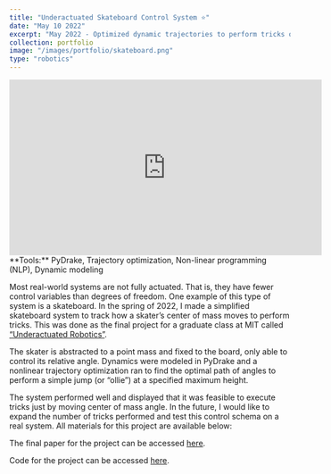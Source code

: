 ```yaml
---
title: "Underactuated Skateboard Control System ⭐"
date: "May 10 2022"
excerpt: "May 2022 - Optimized dynamic trajectories to perform tricks on a simplified 2D skateboarding model. By controlling just the center of mass position of the rider, we can manipulate the board's movement."
collection: portfolio
image: "/images/portfolio/skateboard.png"
type: "robotics"
---
```


<iframe width="560" height="315" src="https://www.youtube.com/embed/TLPu6HTDCCs" title="YouTube video player" frameborder="0" allow="accelerometer; autoplay; clipboard-write; encrypted-media; gyroscope; picture-in-picture; web-share" allowfullscreen></iframe>

<br>
**Tools:** PyDrake, Trajectory optimization, Non-linear programming (NLP), Dynamic modeling

Most real-world systems are not fully actuated. That is, they have fewer control variables than degrees of freedom. One example of this type of system is a skateboard. In the spring of 2022, I made a simplified skateboard system to track how a skater’s center of mass moves to perform tricks. This was done as the final project for a graduate class at MIT called [“Underactuated Robotics”](https://underactuated.mit.edu/).

The skater is abstracted to a point mass and fixed to the board, only able to control its relative angle. Dynamics were modeled in PyDrake and a nonlinear trajectory optimization ran to find the optimal path of angles to perform a simple jump (or “ollie”) at a specified maximum height.

The system performed well and displayed that it was feasible to execute tricks just by moving center of mass angle. In the future, I would like to expand the number of tricks performed and test this control schema on a real system. All materials for this project are available below:

The final paper for the project can be accessed [here](/files/skateboard_paper.pdf).

Code for the project can be accessed [here](https://deepnote.com/workspace/michael-burgess-b67c2881-5871-430a-b606-dad33dbda088/project/6832-Final-Project-Skateboard-Jump-7fac7dad-0438-4795-8446-c54cd54f4787/%2Fnotebook.ipynb).